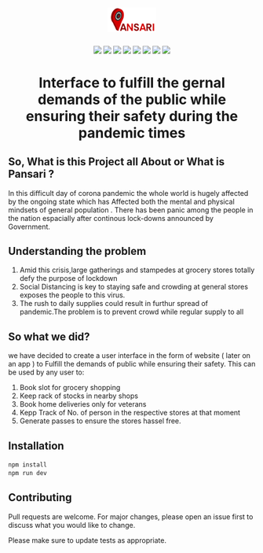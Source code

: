 # <p align="center"> <img src="./public/assets/images/PansariLogo-01.svg" align="center" width="20%"/> </p> 
<p align="center"> 

<img src="https://img.shields.io/badge/made%20by-LocalHost-blue.svg" >

<img src="https://img.shields.io/npm/v/npm">

<img src="https://img.shields.io/packagist/stars/HAC-2020/localhost-?style=plastic"> 

<img src="https://badges.frapsoft.com/os/v1/open-source.svg?v=103" >

<img src="https://img.shields.io/github/languages/count/HAC-2020/localhost-?style=plastic">

<img src="https://img.shields.io/github/languages/top/HAC-2020/localhost-?style=plastic">

<img src="https://img.shields.io/bitbucket/issues-raw/HAC-2020/localhost-?style=plastic">

<img src="https://img.shields.io/badge/PRs-welcome-brightgreen.svg?style=flat">
</p>

## <h1 align="center">Interface to fulfill the gernal demands of the public while ensuring their safety during the pandemic times</h1>

## So, What is this Project all About or What is Pansari ?

 In this difficult day of corona pandemic the whole world is hugely affected by the ongoing state which has Affected both the mental and physical mindsets of general population . There has been panic among the people in the nation espacially after continous lock-downs announced by Government.

## Understanding the problem
  1. Amid this crisis,large gatherings and stampedes at grocery stores totally defy the purpose of lockdown
  2. Social Distancing is key to staying safe and crowding at general stores exposes the people to this virus.
  3. The rush to daily supplies could result in furthur spread of pandemic.The problem is to prevent crowd while regular supply to all 

## So what we did?

we have decided to create a user interface in the form of website ( later on an app ) to Fulfill the demands of public while ensuring their safety. This can be used by any user to:

1. Book slot for grocery shopping 
2. Keep rack of stocks in nearby shops 
3. Book home deliveries only for veterans 
4. Kepp Track of No. of person in the respective stores at that moment 
5. Generate passes to ensure the stores hassel free.

## Installation

```bash
npm install
npm run dev
```
## Contributing
Pull requests are welcome. For major changes, please open an issue first to discuss what you would like to change.

Please make sure to update tests as appropriate.


